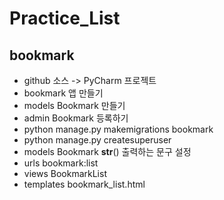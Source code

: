 # Practice_List
## bookmark

- github 소스 -> PyCharm 프로젝트
- bookmark 앱 만들기
- models Bookmark 만들기
- admin Bookmark 등록하기
- python manage.py makemigrations bookmark
- python manage.py createsuperuser
- models Bookmark __str__() 출력하는 문구 설정
- urls bookmark:list
- views BookmarkList
- templates bookmark_list.html